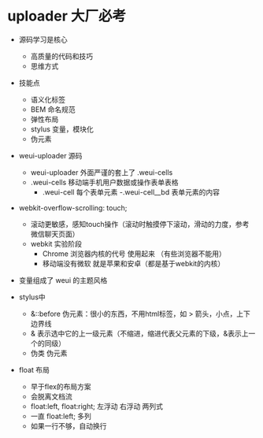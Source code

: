 # uploader 大厂必考

- 源码学习是核心
   - 高质量的代码和技巧
   - 思维方式
- 技能点
   - 语义化标签
   - BEM 命名规范
   - 弹性布局
   - stylus 变量，模块化
   - 伪元素
- weui-uploader 源码
   - weui-uploader 外面严谨的套上了 .weui-cells
   - .weui-cells 移动端手机用户数据或操作表单表格
      - .weui-cell  每个表单元素
         -.weui-cell__bd  表单元素的内容
- webkit-overflow-scrolling: touch;
   - 滚动更敏感，感知touch操作（滚动时触摸停下滚动，滑动的力度，参考微信聊天页面）
   - webkit 实验阶段
      - Chrome 浏览器内核的代号 使用起来 （有些浏览器不能用）
      - 移动端没有微软 就是苹果和安卓（都是基于webkit的内核）
- 变量组成了 weui 的主题风格

- stylus中
   - &::before 伪元素：很小的东西，不用html标签，如 > 箭头，小点，上下边界线
   - & 表示选中它的上一级元素（不缩进，缩进代表父元素的下级，&表示上一个的同级）
   - 伪类 伪元素

- float 布局
   - 早于flex的布局方案
   - 会脱离文档流
   - float:left, float:right; 左浮动 右浮动 两列式
   - 一直 float:left; 多列
   - 如果一行不够，自动换行